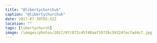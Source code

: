 ```yaml
---
title: "@libertychurchuk"
caption: "@libertychurchuk"
date: 2017-07-30T02:52Z
location: ""
tags: [libertychurch]
image: /images/photos/2017/07/072c45f48aaf19726c59324facfad4c7.jpg
---
```

